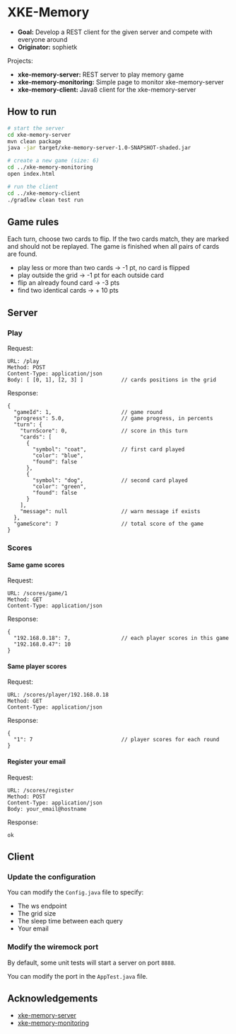# XKE-Memory

- __Goal:__ Develop a REST client for the given server and compete with everyone around
- __Originator:__ sophietk

Projects:

- __xke-memory-server:__ REST server to play memory game
- __xke-memory-monitoring:__ Simple page to monitor xke-memory-server
- __xke-memory-client:__ Java8 client for the xke-memory-server

## How to run

```bash
# start the server
cd xke-memory-server
mvn clean package
java -jar target/xke-memory-server-1.0-SNAPSHOT-shaded.jar

# create a new game (size: 6)
cd ../xke-memory-monitoring
open index.html

# run the client
cd ../xke-memory-client
./gradlew clean test run
```

## Game rules

Each turn, choose two cards to flip. If the two cards match, they are marked and should not be replayed. The game is finished when all pairs of cards are found.

- play less or more than two cards -> -1 pt, no card is flipped
- play outside the grid -> -1 pt for each outside card
- flip an already found card -> -3 pts
- find two identical cards -> + 10 pts

## Server

### Play

Request:
```
URL: /play
Method: POST
Content-Type: application/json
Body: [ [0, 1], [2, 3] ]            // cards positions in the grid
```

Response:
```
{
  "gameId": 1,                      // game round
  "progress": 5.0,                  // game progress, in percents
  "turn": {
    "turnScore": 0,                 // score in this turn
    "cards": [
      {
        "symbol": "coat",           // first card played
        "color": "blue",
        "found": false
      },
      {
        "symbol": "dog",            // second card played
        "color": "green",
        "found": false
      }
    ],
    "message": null                 // warn message if exists
  },
  "gameScore": 7                    // total score of the game
}
```

### Scores

#### Same game scores

Request:
```
URL: /scores/game/1
Method: GET
Content-Type: application/json
```

Response:
```
{
  "192.168.0.18": 7,                // each player scores in this game
  "192.168.0.47": 10
}
```

#### Same player scores

Request:
```
URL: /scores/player/192.168.0.18
Method: GET
Content-Type: application/json
```

Response:
```
{
  "1": 7                            // player scores for each round
}
```

#### Register your email

Request:
```
URL: /scores/register
Method: POST
Content-Type: application/json
Body: your_email@hostname
```

Response:
```
ok
```

## Client

### Update the configuration

You can modify the `Config.java` file to specify:

- The ws endpoint
- The grid size
- The sleep time between each query
- Your email

### Modify the wiremock port

By default, some unit tests will start a server on port `8888`.

You can modify the port in the `AppTest.java` file.

## Acknowledgements

- [xke-memory-server](https://github.com/sophietk/xke-memory-server)
- [xke-memory-monitoring](https://github.com/sophietk/xke-memory-monitoring)
